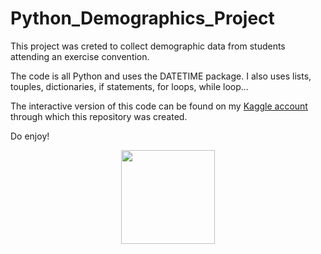# Python_Demographics_Project

This project was creted to collect demographic data from students attending an exercise convention.

The code is all Python and uses the DATETIME package. I also uses lists, touples, dictionaries, if statements, for loops, while loop...

The interactive version of this code can be found on my [Kaggle account](https://www.kaggle.com/code/sonyalawrence/first-python-project) through which this repository was created.

Do enjoy!

<p align="center">
  <img width="150" src="https://user-images.githubusercontent.com/92489108/159089208-f1f8ebb6-2930-4982-9815-d2e466641ee4.gif">
</p>
